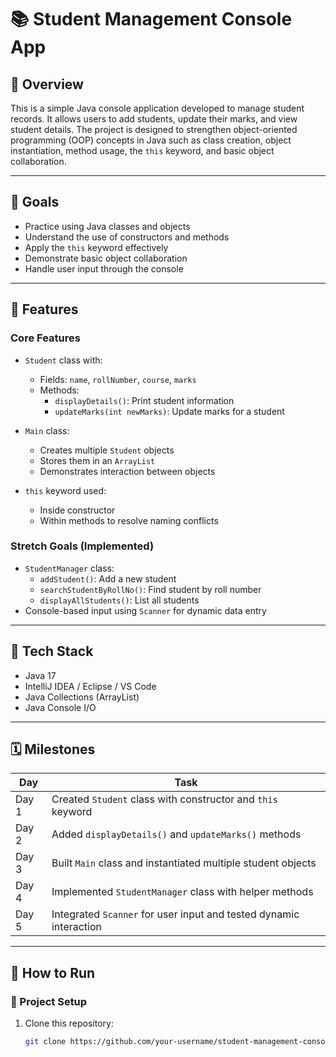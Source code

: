 # 📚 Student Management Console App

## 📝 Overview
This is a simple Java console application developed to manage student records. It allows users to add students, update their marks, and view student details. The project is designed to strengthen object-oriented programming (OOP) concepts in Java such as class creation, object instantiation, method usage, the `this` keyword, and basic object collaboration.

---

## 🎯 Goals
- Practice using Java classes and objects
- Understand the use of constructors and methods
- Apply the `this` keyword effectively
- Demonstrate basic object collaboration
- Handle user input through the console

---

## 🧩 Features

### Core Features
- `Student` class with:
  - Fields: `name`, `rollNumber`, `course`, `marks`
  - Methods:
    - `displayDetails()`: Print student information
    - `updateMarks(int newMarks)`: Update marks for a student

- `Main` class:
  - Creates multiple `Student` objects
  - Stores them in an `ArrayList`
  - Demonstrates interaction between objects

- `this` keyword used:
  - Inside constructor
  - Within methods to resolve naming conflicts

### Stretch Goals (Implemented)
- `StudentManager` class:
  - `addStudent()`: Add a new student
  - `searchStudentByRollNo()`: Find student by roll number
  - `displayAllStudents()`: List all students
- Console-based input using `Scanner` for dynamic data entry

---

## 🧪 Tech Stack
- Java 17
- IntelliJ IDEA / Eclipse / VS Code
- Java Collections (ArrayList)
- Java Console I/O

---

## 🗓️ Milestones

| Day | Task |
|-----|------|
| Day 1 | Created `Student` class with constructor and `this` keyword |
| Day 2 | Added `displayDetails()` and `updateMarks()` methods |
| Day 3 | Built `Main` class and instantiated multiple student objects |
| Day 4 | Implemented `StudentManager` class with helper methods |
| Day 5 | Integrated `Scanner` for user input and tested dynamic interaction |

---

## 🚀 How to Run

### 🔧 Project Setup
1. Clone this repository:
   ```bash
   git clone https://github.com/your-username/student-management-console-app.git
